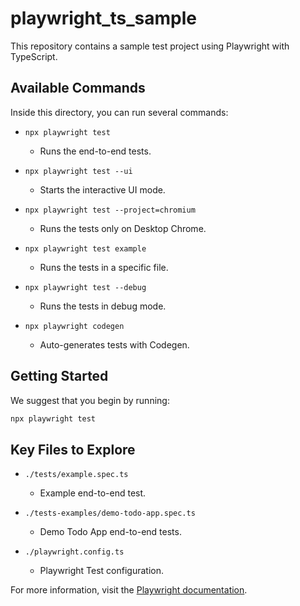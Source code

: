 # playwright_ts_sample

This repository contains a sample test project using Playwright with TypeScript.

## Available Commands

Inside this directory, you can run several commands:

- `npx playwright test`
  - Runs the end-to-end tests.

- `npx playwright test --ui`
  - Starts the interactive UI mode.

- `npx playwright test --project=chromium`
  - Runs the tests only on Desktop Chrome.

- `npx playwright test example`
  - Runs the tests in a specific file.

- `npx playwright test --debug`
  - Runs the tests in debug mode.

- `npx playwright codegen`
  - Auto-generates tests with Codegen.

## Getting Started

We suggest that you begin by running:

```sh
npx playwright test
```

## Key Files to Explore

- `./tests/example.spec.ts`
  - Example end-to-end test.

- `./tests-examples/demo-todo-app.spec.ts`
  - Demo Todo App end-to-end tests.

- `./playwright.config.ts`
  - Playwright Test configuration.

For more information, visit the [Playwright documentation](https://playwright.dev/docs/intro).
